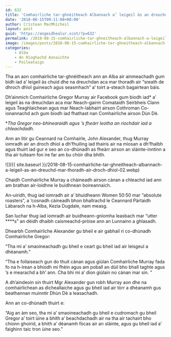 ```yaml
---
id: 632
title: 'Comhairliche tar-ghnèitheach Albannach a’ leigeil às an dreuchd mar thoradh air droch dhìol'
date: '2018-08-15T09:11:08+00:00'
author: Crìstean MacMhìcheil
layout: post
guid: 'https://angeidhealur.scot/?p=632'
permalink: /2018-08-15-comhairliche-tar-ghneitheach-albannach-a-leigeil-as-an-dreuchd-mar-thoradh-air-droch-dhiol/
image: /images/posts/2018-08-15-comhairliche-tar-ghneitheach-albannach-a-leigeil-as-an-dreuchd-mar-thoradh-air-droch-dhiol.webp
categories:
    - Alba
    - An Rìoghachd Aonaichte
    - Poileataigs
---
```


Tha an aon comhairliche tar-ghnèitheach ann an Alba air ainmeachadh gum bidh iad a’ leigeil às chuid dhe na dreuchdan aca mar thoradh air “sreath de dhroch dhìol guineach agus seasmhach” a’ toirt a-steach bagairtean bàis.

Dh’ainmich Comhairliche Gregor Murray air Facebook gum biodh iad\* a’ leigeil às na dreuchdan aca mar Neach-gairm Comataidh Seirbheis Clann agus Teaghlaichean agus mar Neach-labhairt airson Cothroman Co-ionannachd ach gum biodh iad fhathast nan Comhairliche airson Dùn Dè.

\**Tha Gregor neo-bhìnearaidh agus ’s fheàrr leotha an riochdair iad a chleachdadh.*

Ann an litir gu Ceannard na Comhairle, John Alexander, thug Murray iomradh air an droch dhìol a dh’fhuiling iad thairis air na mìosan a dh’fhalbh agus thuirt iad gur e seo an co-dhùnadh as fheàrr airson an slàinte-inntinn a tha air tuiteam fon ìre far am bu chòir dha bhith.

![]({{ site.baseurl }}/2018-08-15-comhairliche-tar-ghneitheach-albannach-a-leigeil-as-an-dreuchd-mar-thoradh-air-droch-dhiol-02.webp)

Chaidh Comhairliche Murray a chàineadh airson cànan a chleachd iad ann am brathan air-loidhne le buidhnean boireannaich.

An-uiridh, thug iad iomradh air a’ bhuidheann Women 50:50 mar “absolute roasters”, a ‘cosnadh càineadh bhon bhallrachd le Ceannard Pàrtaidh Làbarach na h-Alba, Kezia Dugdale, nam measg.

San Iuchar thug iad iomradh air buidheann-gnìomha leasbach mar “utter \*\*\*\*s” an dèidh dhaibh caismeachd-pròise ann an Lunnainn a ghlasadh.

Dhearbh Comhairliche Alexander gu bheil e air gabhail ri co-dhùnadh Comhairliche Gregor:

“Tha mi a’ smaoineachadh gu bheil e ceart gu bheil iad air leisgeul a dhèanamh.”

“Tha e follaiseach gun do thuit cànan agus giùlan Comhairliche Murray fada fo na h-ìrean a bhiodh mi fhèin agus am poball an dùil bho bhall taghte agus ’s e mearachd a bh’ ann. Cha bhi mi a’ dìon giùlain no cànan mar sin. ”

A dh’aindeoin sin thuirt Mgr Alexander gun robh Murray aon dhe na comhairlichean as dìcheallaiche agus gu bheil iad air tòrr a dhèanamh gus beathannan muinntir Dhùn Dè a leasachadh.

Ann an co-dhùnadh thuirt e:

“Aig an àm seo, tha mi a’ smaoineachadh gu bheil e cudromach gu bheil Gregor a’ toirt ùine a bhith a’ beachdachadh air na tha air tachairt bho chionn ghoirid, a bhith a’ dèanamh fòcas air an slàinte, agus gu bheil iad a’ faighinn taic tron ùine seo.”